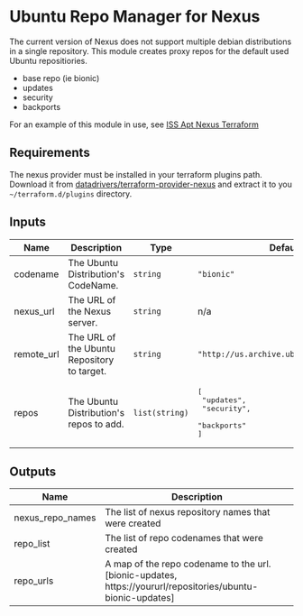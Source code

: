# Ubuntu Repo Manager for Nexus

The current version of Nexus does not support multiple debian distributions in a single repository. This module creates proxy repos for the default used Ubuntu repositiories.

* base repo (ie bionic)
* updates
* security
* backports

For an example of this module in use, see [ISS Apt Nexus Terraform](https://github.com/InternalServiceSystem/iss-apt-nexus-terraform)

## Requirements

The nexus provider must be installed in your terraform plugins path. Download it from [datadrivers/terraform-provider-nexus](https://github.com/datadrivers/terraform-provider-nexus) and extract it to you `~/terraform.d/plugins` directory.

## Inputs

| Name | Description | Type | Default | Required |
|------|-------------|------|---------|:--------:|
| codename | The Ubuntu Distribution's CodeName. | `string` | `"bionic"` | no |
| nexus\_url | The URL of the Nexus server. | `string` | n/a | yes |
| remote\_url | The URL of the Ubuntu Repository to target. | `string` | `"http://us.archive.ubuntu.com/ubuntu/"` | no |
| repos | The Ubuntu Distribution's repos to add. | `list(string)` | <pre>[<br>  "updates",<br>  "security",<br>  "backports"<br>]</pre> | no |

## Outputs

| Name | Description |
|------|-------------|
| nexus\_repo\_names | The list of nexus repository names that were created |
| repo\_list | The list of repo codenames that were created |
| repo\_urls | A map of the repo codename to the url. [bionic-updates, https://yoururl/repositories/ubuntu-bionic-updates] |
